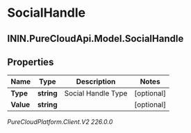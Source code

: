 # SocialHandle

## ININ.PureCloudApi.Model.SocialHandle

## Properties

|Name | Type | Description | Notes|
|------------ | ------------- | ------------- | -------------|
| **Type** | **string** | Social Handle Type | [optional] |
| **Value** | **string** |  | [optional] |



_PureCloudPlatform.Client.V2 226.0.0_
